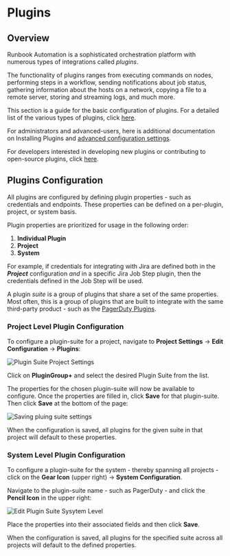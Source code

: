 # Plugins

## Overview

Runbook Automation is a sophisticated orchestration platform with numerous types of integrations called _plugins_. 

The functionality of plugins ranges from executing commands on nodes, performing steps in a workflow, sending notifications about job status, gathering information about the hosts on a network, copying a file to a remote server, storing and streaming logs, and much more.

This section is a guide for the basic configuration of plugins. For a detailed list of the various types of plugins, click [here](/administration/configuration/plugins/plugin-types.html#types-of-plugins).

For administrators and advanced-users, here is additional documentation on Installing Plugins and [advanced configuration settings](/administration/configuration/plugins/configuring).

For developers interested in developing new plugins or contributing to open-source plugins, click [here](/developer/01-plugin-development).

## Plugins Configuration

All plugins are configured by defining plugin properties - such as credentials and endpoints.  These properties can be defined on a per-plugin, project, or system basis.

Plugin properties are prioritized for usage in the following order:
1. **Individual Plugin**
2. **Project**
3. **System**

For example, if credentials for integrating with Jira are defined both in the _**Project**_ configuration _and_ in a specific Jira Job Step plugin, then the credentials defined in the Job Step will be used.

A plugin _suite_ is a group of plugins that share a set of the same properties.  Most often, this is a group of plugins that are built to integrate with the same third-party product - such as the [PagerDuty Plugins](/manual/workflow-steps/pagerduty).

### Project Level Plugin Configuration

To configure a plugin-suite for a project, navigate to **Project Settings** -> **Edit Configuration** -> **Plugins**:


![Plugin Suite Project Settings](/assets/img/plugin-groups-project-settings.png)<br>

Click on **PluginGroup+** and select the desired Plugin Suite from the list.

The properties for the chosen plugin-suite will now be available to configure.  Once the properties are filled in, click **Save** for that plugin-suite.  Then click **Save** at the bottom of the page:

![Saving pluing suite settings](/assets/img/saving-plugin-suite-settings.png)<br>

When the configuration is saved, all plugins for the given suite in that project will default to these properties. 

### System Level Plugin Configuration

To configure a plugin-suite for the system - thereby spanning all projects - click on the **Gear Icon** (upper right) -> **System Configuration**.

Navigate to the plugin-suite name - such as PagerDuty - and click the **Pencil Icon** in the upper right:

![Edit Plugin Suite Sysytem Level](/assets/img/edit-plugin-suite-system-level.png)<br>

Place the properties into their associated fields and then click **Save**.  

When the configuration is saved, all plugins for the specified suite across all projects will default to the defined properties.